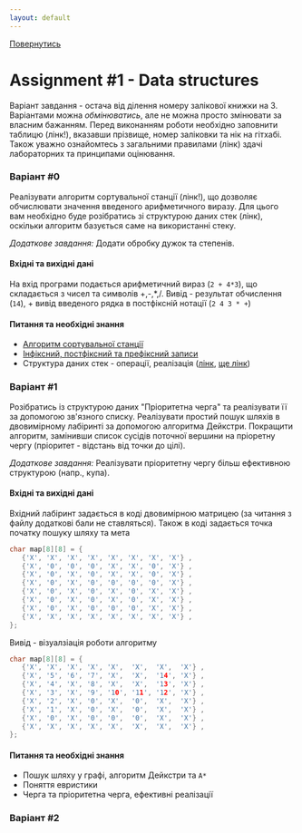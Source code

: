 ```yaml
---
layout: default
---
```

[Повернутись](../index.md)
# [](#header-1)Assignment #1 - Data structures

Варіант завдання - остача від ділення номеру залікової книжки на 3. Варіантами можна _обмінюватись_, 
але не можна просто змінювати за власним бажанням. Перед виконанням роботи необхідно заповнити таблицю (лінк!), вказавши прізвище, номер заліковки
та нік на гітхабі. Також уважно ознайомтесь з загальними правилами (лінк) здачі лабораторних та принципами оцінювання. 

### [](#header-4)Варіант #0
Реалізувати алгоритм сортувальної станції (лінк!), що дозволяє обчислювати значення введеного арифметичного виразу. Для цього вам необхідно
буде розібратись зі структурою даних стек (лінк), оскільки алгоритм базується саме на використанні стеку.

*Додаткове завдання:* Додати обробку дужок та степенів.

#### Вхідні та вихідні дані
На вхід програми подається арифметичний вираз (`2 + 4*3`), що складається з чисел та символів +,-,*,/. Вивід - результат обчислення (`14`), + вивід введеного рядка в постфіксній нотації (`2 4 3 * +`)

#### Питання та необхідні знання
* [Алгоритм сортувальної станції](https://en.wikipedia.org/wiki/Shunting-yard_algorithm)
* [Інфіксний, постфіксний та префіксний записи](http://www.cs.man.ac.uk/~pjj/cs2121/fix.html)
* Структура даних стек - операції, реалізація ([лінк](http://informatics.mccme.ru/mod/book/view.php?id=580), [ще лінк](https://en.wikipedia.org/wiki/Stack_(abstract_data_type)))

### [](#header-4)Варіант #1
Розібратись із структурою даних "Пріоритетна черга" та реалізувати її за допомогою зв'язного списку. Реалізувати простий пошук шляхів в двовимірному лабіринті за допомогою алгоритма Дейкстри. Покращити алгоритм, замінивши список сусідів поточної вершини на пріоретну чергу (пріоритет - відстань від точки до цілі). 

*Додаткове завдання:* Реалізувати пріоритетну чергу більш ефективною структурою (напр., купа).

#### Вхідні та вихідні дані
Вхідний лабіринт задається в коді двовимірною матрицею (за читання з файлу додаткові бали не ставляться). Також в коді задається
точка початку пошуку шляху та мета
```cpp
char map[8][8] = {  
   {'X', 'X', 'X', 'X', 'X', 'X', 'X', 'X'} ,  
   {'X', '0', '0', '0', 'X', 'X', '0', 'X'} ,  
   {'X', '0', 'X', '0', 'X', 'X', '0', 'X'} ,  
   {'X', '0', 'X', '0', '0', '0', '0', 'X'} ,  
   {'X', '0', 'X', '0', 'X', '0', 'X', 'X'} ,   
   {'X', '0', 'X', '0', 'X', '0', 'X', 'X'} , 
   {'X', '0', 'X', '0', '0', '0', 'X', 'X'} , 
   {'X', 'X', 'X', 'X', 'X', 'X', 'X', 'X'} , 
};
```
Вивід - візуалзіація роботи алгоритму
```cpp
char map[8][8] = {  
   {'X', 'X', 'X', 'X', 'X',  'X',  'X',  'X'} ,  
   {'X', '5', '6', '7', 'X',  'X',  '14', 'X'} ,  
   {'X', '4', 'X', '8', 'X',  'X',  '13', 'X'} ,  
   {'X', '3', 'X', '9', '10', '11', '12', 'X'} ,  
   {'X', '2', 'X', '0', 'X',  '0',  'X',  'X'} ,   
   {'X', '1', 'X', '0', 'X',  '0',  'X',  'X'} , 
   {'X', '0', 'X', '0', '0',  '0',  'X',  'X'} , 
   {'X', 'X', 'X', 'X', 'X',  'X',  'X',  'X'} , 
};
```
#### Питання та необхідні знання
* Пошук шляху у графі, алгоритм Дейкстри та `А*`
* Поняття евристики
* Черга та пріоритетна черга, ефективні реалізації

### [](#header-4)Варіант #2

